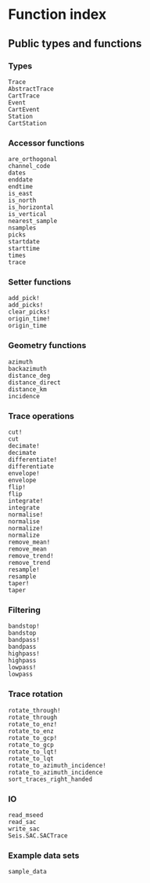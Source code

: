 # Function index

## Public types and functions
### Types

```@docs
Trace
AbstractTrace
CartTrace
Event
CartEvent
Station
CartStation
```

### Accessor functions
```@docs
are_orthogonal
channel_code
dates
enddate
endtime
is_east
is_north
is_horizontal
is_vertical
nearest_sample
nsamples
picks
startdate
starttime
times
trace
```

### Setter functions
```@docs
add_pick!
add_picks!
clear_picks!
origin_time!
origin_time
```

### Geometry functions
```@docs
azimuth
backazimuth
distance_deg
distance_direct
distance_km
incidence
```

### Trace operations
```@docs
cut!
cut
decimate!
decimate
differentiate!
differentiate
envelope!
envelope
flip!
flip
integrate!
integrate
normalise!
normalise
normalize!
normalize
remove_mean!
remove_mean
remove_trend!
remove_trend
resample!
resample
taper!
taper
```

### Filtering
```@docs
bandstop!
bandstop
bandpass!
bandpass
highpass!
highpass
lowpass!
lowpass
```

### Trace rotation
```@docs
rotate_through!
rotate_through
rotate_to_enz!
rotate_to_enz
rotate_to_gcp!
rotate_to_gcp
rotate_to_lqt!
rotate_to_lqt
rotate_to_azimuth_incidence!
rotate_to_azimuth_incidence
sort_traces_right_handed
```

### IO
```@docs
read_mseed
read_sac
write_sac
Seis.SAC.SACTrace
```

### Example data sets
```@docs
sample_data
```
